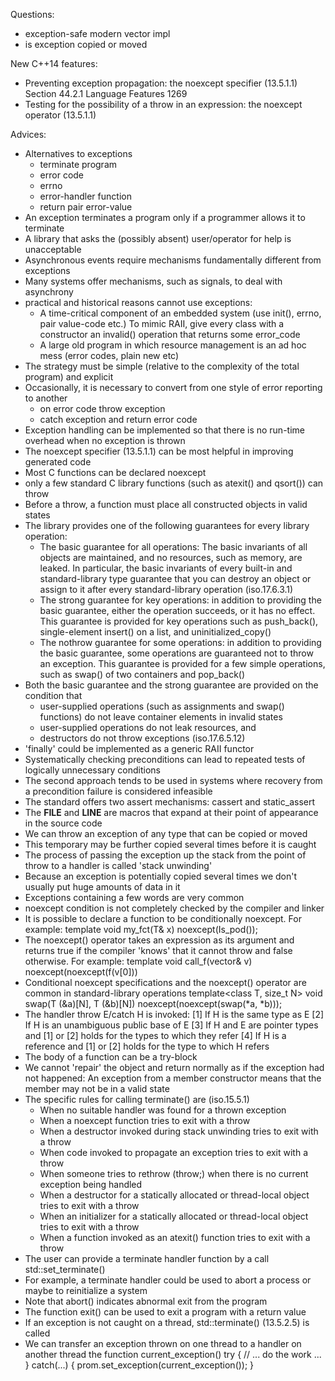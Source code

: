 Questions:
* exception-safe modern vector impl
* is exception copied or moved

New C++14 features:
* Preventing exception propagation: the noexcept specifier (13.5.1.1) Section 44.2.1 Language Features 1269
* Testing for the possibility of a throw in an expression: the noexcept operator (13.5.1.1)

Advices:
* Alternatives to exceptions
	* terminate program
	* error code
	* errno
	* error-handler function
	* return pair error-value
* An exception terminates a program only if a programmer allows it to terminate
* A library that asks the (possibly absent) user/operator for help is unacceptable
* Asynchronous events require mechanisms fundamentally different from exceptions
* Many systems offer mechanisms, such as signals, to deal with asynchrony
* practical and historical reasons cannot use exceptions:
	* A time-critical component of an embedded system (use init(), errno, pair value-code etc.)
	To mimic RAII, give every class with a constructor an invalid() operation that returns some error_code
	* A large old program in which resource management is an ad hoc mess (error codes, plain new etc)
* The strategy must be simple (relative to the complexity of the total program) and explicit
* Occasionally, it is necessary to convert from one style of error reporting to another
	* on error code throw exception
	* catch exception and return error code
* Exception handling can be implemented so that there is no run-time overhead when no exception is thrown
* The noexcept specifier (13.5.1.1) can be most helpful in improving generated code
* Most C functions can be declared noexcept
* only a few standard C library functions (such as atexit() and qsort()) can throw
* Before a throw, a function must place all constructed objects in valid states
* The library provides one of the following guarantees for every library operation:
	* The basic guarantee for all operations: 
	The basic invariants of all objects are maintained, and no resources, such as memory, are leaked. 
	In particular, the basic invariants of every built-in and standard-library type guarantee that 
	you can destroy an object or assign to it after every standard-library operation (iso.17.6.3.1)
	* The strong guarantee for key operations: in addition to providing the basic guarantee, 
	either the operation succeeds, or it has no effect. This guarantee is provided for key operations
	such as push_back(), single-element insert() on a list, and uninitialized_copy()
	* The nothrow guarantee for some operations: in addition to providing the basic guarantee, 
	some operations are guaranteed not to throw an exception. 
	This guarantee is provided for a few simple operations, such as swap() of two containers and pop_back()
* Both the basic guarantee and the strong guarantee are provided on the condition that
	* user-supplied operations (such as assignments and swap() functions) do not leave container elements in invalid states
	* user-supplied operations do not leak resources, and
	* destructors do not throw exceptions (iso.17.6.5.12)
* 'finally' could be implemented as a generic RAII functor
* Systematically checking preconditions can lead to repeated tests of logically unnecessary conditions
* The second approach tends to be used in systems where recovery from a precondition failure is considered infeasible
* The standard offers two assert mechanisms: cassert and static_assert
* The __FILE__ and __LINE__ are macros that expand at their point of appearance in the source code
* We can throw an exception of any type that can be copied or moved
* This temporary may be further copied several times before it is caught
* The process of passing the exception up the stack from the point of throw to a handler is called 'stack unwinding'
* Because an exception is potentially copied several times we don't usually put huge amounts of data in it
* Exceptions containing a few words are very common
* noexcept condition is not completely checked by the compiler and linker
* It is possible to declare a function to be conditionally noexcept. For example:
template<typename T>
void my_fct(T& x) noexcept(Is_pod<T>());
* The noexcept() operator takes an expression as its argument and returns true 
  if the compiler 'knows' that it cannot throw and false otherwise. For example:
template<typename T>
void call_f(vector<T>& v) noexcept(noexcept(f(v[0]))
* Conditional noexcept specifications and the noexcept() operator are common in standard-library operations
template<class T, size_t N>
void swap(T (&a)[N], T (&b)[N]) noexcept(noexcept(swap(*a, *b)));
* The handler throw E/catch H is invoked:
[1] If H is the same type as E
[2] If H is an unambiguous public base of E
[3] If H and E are pointer types and [1] or [2] holds for the types to which they refer 
[4] If H is a reference and [1] or [2] holds for the type to which H refers
* The body of a function can be a try-block
* We cannot 'repair' the object and return normally as if the exception had not happened:
  An exception from a member constructor means that the member may not be in a valid state
* The specific rules for calling terminate() are (iso.15.5.1)
	* When no suitable handler was found for a thrown exception
	* When a noexcept function tries to exit with a throw
	* When a destructor invoked during stack unwinding tries to exit with a throw
	* When code invoked to propagate an exception tries to exit with a throw
	* When someone tries to rethrow (throw;) when there is no current exception being handled
	* When a destructor for a statically allocated or thread-local object tries to exit with a throw
	* When an initializer for a statically allocated or thread-local object tries to exit with a throw
	* When a function invoked as an atexit() function tries to exit with a throw
* The user can provide a terminate handler function by a call std::set_terminate()
* For example, a terminate handler could be used to abort a process or maybe to reinitialize a system
* Note that abort() indicates abnormal exit from the program
* The function exit() can be used to exit a program with a return value
* If an exception is not caught on a thread, std::terminate() (13.5.2.5) is called
* We can transfer an exception thrown on one thread to a handler on another thread the function current_exception()
try {
	// ... do the work ...
}
catch(...) {
	prom.set_exception(current_exception()); 
}